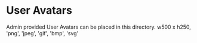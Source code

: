 User Avatars
=============
Admin provided User Avatars can be placed in this directory.  w500 x h250, 'png', 'jpeg', 'gif', 'bmp', 'svg'

